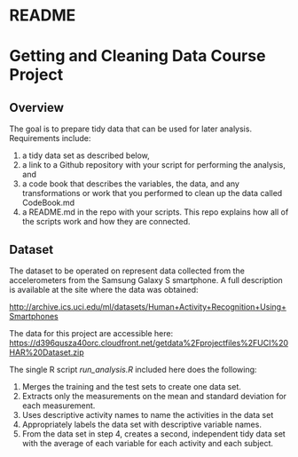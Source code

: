README
================

Getting and Cleaning Data Course Project
========================================

Overview
--------

The goal is to prepare tidy data that can be used for later analysis. Requirements include:

1.  a tidy data set as described below,
2.  a link to a Github repository with your script for performing the analysis, and
3.  a code book that describes the variables, the data, and any transformations or work that you performed to clean up the data called CodeBook.md
4.  a README.md in the repo with your scripts. This repo explains how all of the scripts work and how they are connected.

Dataset
-------

The dataset to be operated on represent data collected from the accelerometers from the Samsung Galaxy S smartphone. A full description is available at the site where the data was obtained:

<http://archive.ics.uci.edu/ml/datasets/Human+Activity+Recognition+Using+Smartphones>

The data for this project are accessible here: <https://d396qusza40orc.cloudfront.net/getdata%2Fprojectfiles%2FUCI%20HAR%20Dataset.zip>

The single R script *run\_analysis.R* included here does the following:

1.  Merges the training and the test sets to create one data set.
2.  Extracts only the measurements on the mean and standard deviation for each measurement.
3.  Uses descriptive activity names to name the activities in the data set
4.  Appropriately labels the data set with descriptive variable names.
5.  From the data set in step 4, creates a second, independent tidy data set with the average of each variable for each activity and each subject.
